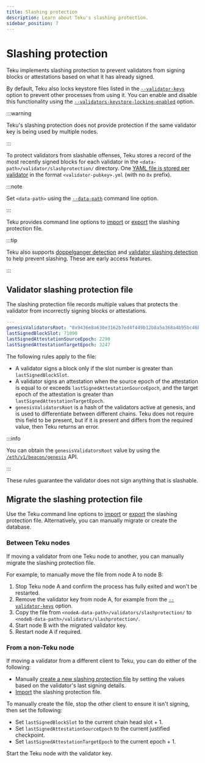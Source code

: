 ```yaml
---
title: Slashing protection
description: Learn about Teku's slashing protection.
sidebar_position: 7
---
```


# Slashing protection

Teku implements slashing protection to prevent validators from signing blocks or attestations based on what it has already signed.

By default, Teku also locks keystore files listed in the [`--validator-keys`](../reference/cli/index.md#validator-keys) option to prevent other processes from using it.
You can enable and disable this functionality using the [`--validators-keystore-locking-enabled`](../reference/cli/index.md#validators-keystore-locking-enabled) option.

:::warning

Teku's slashing protection does not provide protection if the same validator key is being used by multiple nodes.

:::

To protect validators from slashable offenses, Teku stores a record of the most recently signed blocks for each validator in the `<data-path>/validator/slashprotection/` directory.
One [YAML file is stored per validator] in the format `<validator-pubkey>.yml` (with no `0x` prefix).

:::note

Set `<data-path>` using the [`--data-path`](../reference/cli/index.md#data-path) command line option.

:::

Teku provides command line options to [import] or [export] the slashing protection file.

:::tip

Teku also supports [doppelganger detection](../how-to/prevent-slashing/detect-doppelgangers.md)
and [validator slashing detection](../how-to/prevent-slashing/detect-slashing.md) to help
prevent slashing.
These are early access features.

:::

## Validator slashing protection file

The slashing protection file records multiple values that protects the validator from incorrectly signing blocks or attestations.

```yaml title="Example"
---
genesisValidatorsRoot: "0x9436e8a630e3162b7ed4f449b12b8a5a368a4b95bc46b941ae65c11613bfa4c1"
lastSignedBlockSlot: 71090
lastSignedAttestationSourceEpoch: 2290
lastSignedAttestationTargetEpoch: 3247
```

The following rules apply to the file:

- A validator signs a block only if the slot number is greater than `lastSignedBlockSlot`.
- A validator signs an attestation when the source epoch of the attestation is equal to or exceeds `lastSignedAttestationSourceEpoch`, and the target epoch of the attestation is greater than `lastSignedAttestationTargetEpoch`.
- `genesisValidatorsRoot` is a hash of the validators active at genesis, and is used to differentiate between different chains.
  Teku does not require this field to be present, but if it is present and differs from the required value, then Teku returns an error.

:::info

You can obtain the `genesisValidatorsRoot` value by using the [`/eth/v1/beacon/genesis`](https://consensys.github.io/teku/#tag/Beacon/operation/getGenesis) API.

:::

These rules guarantee the validator does not sign anything that is slashable.

## Migrate the slashing protection file

Use the Teku command line options to [import] or [export] the slashing protection file. Alternatively, you can manually migrate or create the database.

### Between Teku nodes

If moving a validator from one Teku node to another, you can manually migrate the slashing protection file.

For example, to manually move the file from node A to node B:

1. Stop Teku node A and confirm the process has fully exited and won't be restarted.
1. Remove the validator key from node A, for example from the [`--validator-keys`](../reference/cli/index.md#validator-keys) option.
1. Copy the file from `<nodeA-data-path>/validators/slashprotection/` to `<nodeB-data-path>/validators/slashprotection/`.
1. Start node B with the migrated validator key.
1. Restart node A if required.

### From a non-Teku node

If moving a validator from a different client to Teku, you can do either of the following:

- Manually [create a new slashing protection file] by setting the values based on the validator's last signing details.
- [Import] the slashing protection file.

To manually create the file, stop the other client to ensure it isn't signing, then set the following:

- Set `lastSignedBlockSlot` to the current chain head slot + 1.
- Set `lastSignedAttestationSourceEpoch` to the current justified checkpoint.
- Set `lastSignedAttestationTargetEpoch` to the current epoch + 1.

Start the Teku node with the validator key.

<!-- links -->

[YAML file is stored per validator]: #validator-slashing-protection-file
[create a new slashing protection file]: #validator-slashing-protection-file
[import]: ../how-to/prevent-slashing/use-a-slashing-protection-file.md#import-a-slashing-protection-file
[export]: ../how-to/prevent-slashing/use-a-slashing-protection-file.md#export-a-slashing-protection-file
